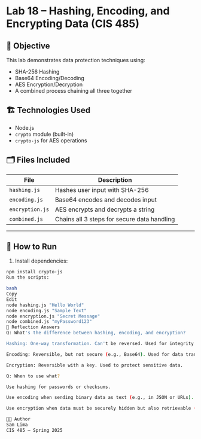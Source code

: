 # Lab 18 – Hashing, Encoding, and Encrypting Data (CIS 485)

## 🔐 Objective

This lab demonstrates data protection techniques using:
- SHA-256 Hashing
- Base64 Encoding/Decoding
- AES Encryption/Decryption
- A combined process chaining all three together

## 🏗️ Technologies Used

- Node.js
- `crypto` module (built-in)
- `crypto-js` for AES operations

## 🗂️ Files Included

| File          | Description                                 |
|---------------|---------------------------------------------|
| `hashing.js`  | Hashes user input with SHA-256              |
| `encoding.js` | Base64 encodes and decodes input            |
| `encryption.js` | AES encrypts and decrypts a string        |
| `combined.js` | Chains all 3 steps for secure data handling |

---

## 🚀 How to Run

1. Install dependencies:
```bash
npm install crypto-js
Run the scripts:

bash
Copy
Edit
node hashing.js "Hello World"
node encoding.js "Sample Text"
node encryption.js "Secret Message"
node combined.js "myPassword123"
🧠 Reflection Answers
Q: What's the difference between hashing, encoding, and encryption?

Hashing: One-way transformation. Can't be reversed. Used for integrity (e.g., passwords).

Encoding: Reversible, but not secure (e.g., Base64). Used for data transport.

Encryption: Reversible with a key. Used to protect sensitive data.

Q: When to use what?

Use hashing for passwords or checksums.

Use encoding when sending binary data as text (e.g., in JSON or URLs).

Use encryption when data must be securely hidden but also retrievable (e.g., private messages).

👨‍💻 Author
Sam Lima
CIS 485 – Spring 2025
